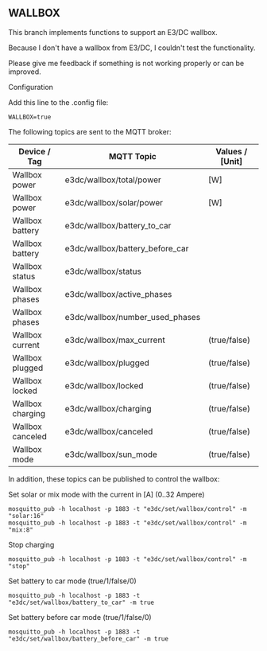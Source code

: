 ## WALLBOX

This branch implements functions to support an E3/DC wallbox.

Because I don't have a wallbox from E3/DC, I couldn't test the functionality.

Please give me feedback if something is not working properly or can be improved.

Configuration

Add this line to the .config file:
```
WALLBOX=true
```

The following topics are sent to the MQTT broker:

| Device / Tag | MQTT Topic | Values / [Unit] |
| --- | --- | --- |
| Wallbox power | e3dc/wallbox/total/power | [W] |
| Wallbox power | e3dc/wallbox/solar/power | [W] |
| Wallbox battery | e3dc/wallbox/battery_to_car | |
| Wallbox battery | e3dc/wallbox/battery_before_car | |
| Wallbox status | e3dc/wallbox/status | |
| Wallbox phases | e3dc/wallbox/active_phases | |
| Wallbox phases | e3dc/wallbox/number_used_phases | |
| Wallbox current | e3dc/wallbox/max_current | (true/false) |
| Wallbox plugged | e3dc/wallbox/plugged | (true/false) |
| Wallbox locked | e3dc/wallbox/locked | (true/false) |
| Wallbox charging | e3dc/wallbox/charging | (true/false) |
| Wallbox canceled | e3dc/wallbox/canceled | (true/false) |
| Wallbox mode | e3dc/wallbox/sun_mode | (true/false) |

In addition, these topics can be published to control the wallbox:

Set solar or mix mode with the current in [A] (0..32 Ampere)
```
mosquitto_pub -h localhost -p 1883 -t "e3dc/set/wallbox/control" -m "solar:16"
mosquitto_pub -h localhost -p 1883 -t "e3dc/set/wallbox/control" -m "mix:8"
```

Stop charging
```
mosquitto_pub -h localhost -p 1883 -t "e3dc/set/wallbox/control" -m "stop"
```

Set battery to car mode (true/1/false/0)
```
mosquitto_pub -h localhost -p 1883 -t "e3dc/set/wallbox/battery_to_car" -m true
```

Set battery before car mode (true/1/false/0)
```
mosquitto_pub -h localhost -p 1883 -t "e3dc/set/wallbox/battery_before_car" -m true
```
